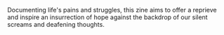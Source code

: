 Documenting life's pains and struggles, this zine aims to offer a reprieve and inspire an insurrection of hope against the backdrop of our silent screams and deafening thoughts.
